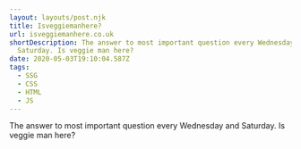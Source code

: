 ```yaml
---
layout: layouts/post.njk
title: Isveggiemanhere?
url: isveggiemanhere.co.uk
shortDescription: The answer to most important question every Wednesday and
  Saturday. Is veggie man here?
date: 2020-05-03T19:10:04.587Z
tags:
  - SSG
  - CSS
  - HTML
  - JS
---
```

The answer to most important question every Wednesday and Saturday. Is veggie man here?